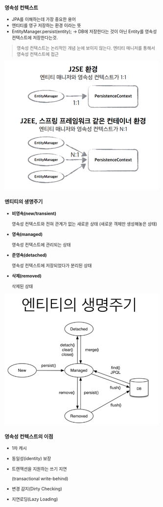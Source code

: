 ### 영속성 컨텍스트

- JPA를 이해하는데 가장 중요한 용어
- 엔티티를 영구 저장하는 환경 이라는 뜻
- EntityManager.persist(entity); → DB에 저장한다는 것이 아닌 Entity를 영속성 컨텍스트에 저장한다는것.

> 영속성 컨텍스트는 논리적인 개념
눈에 보이지 않는다.
엔티티 매니저를 통해서 영속성 컨텍스트에 접근
>
![](img/img_6.png)

### 엔티티의 생명주기

- **비영속(new/transient)**

  영속성 컨텍스트와 전혀 관계가 없는 새로운 상태 (새로운 객체만 생성해놓은 상태)

- **영속(managed)**

  영속성 컨텍스트에 관리되는 상태

- **준영속(detached)**

  영속성 컨텍스트에 저장되었다가 분리된 상태

- **삭제(removed)**

  삭제된 상태

![](img/img_7.png)

### 영속성 컨텍스트의 이점

- 1차 캐시
- 동일성(identity) 보장
- 트랜잭션을 지원하는 쓰기 지연

  (transactional write-behind)

- 변경 감지(Dirty Checking)
- 지연로딩(Lazy Loading)